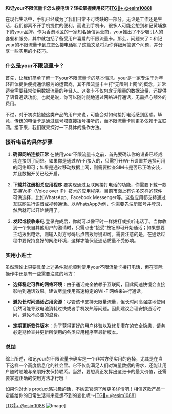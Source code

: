 **和记your不限流量卡怎么接电话？轻松掌握使用技巧[[TG💪+ @esim1088](https://t.me/s/esim1088)]**

在现代生活中，手机已经成为了我们日常不可或缺的一部分。无论是工作还是生活，我们都离不开手机提供的便利。而说到手机卡，很多人可能会想到和记黄埔旗下的your品牌。作为香港地区的一家知名通信运营商，your推出了不少吸引人的套餐和服务，其中就包括了备受用户喜爱的不限流量卡。那么，问题来了：和记your的不限流量卡到底怎么接电话呢？这篇文章将为你详细解答这个问题，并分享一些实用的小技巧。

### 什么是your不限流量卡？

首先，让我们简单了解一下your不限流量卡的基本情况。your是一家专注于为年轻群体提供便捷通信服务的运营商，其不限流量卡主打“无限制上网”的概念，非常适合需要经常使用数据流量的年轻人。这张卡不仅包含无限量的数据流量，还提供了语音通话功能。也就是说，你可以随时随地通过网络进行通话，无需担心额外的费用。

不过，对于初次接触这类产品的用户来说，可能会对如何接打电话感到困惑。毕竟，传统的电话卡是通过信号塔直接拨号接听的，而不限流量卡则更多依赖于互联网。接下来，我们就来探讨一下具体的操作方法。

### 接听电话的具体步骤

1. **确保网络连接正常**
   在使用your不限流量卡之前，首先要确认你的设备已经成功连接到了网络。如果你是通过Wi-Fi接入的，只需打开Wi-Fi设置并选择可用的网络即可；如果是通过移动数据上网，则需要检查SIM卡是否已正确安装，并且数据开关已经开启。

2. **下载并注册相关应用程序**
   要实现通过互联网接打电话的功能，你需要下载一款支持VoIP（Voice over IP）技术的应用程序。目前市面上有许多这样的软件可供选择，比如WhatsApp、Facebook Messenger等。这些应用都支持通过互联网进行语音或视频通话。以WhatsApp为例，你需要先注册账号并登录，然后就可以开始使用了。

3. **发起或接收来电**
   登录完成后，你就可以像平时一样拨打或接听电话了。当你收到一个来自其他用户的邀请时，只需点击“接受”按钮即可开始通话；如果想要主动拨出电话，则输入对方号码后点击拨号键即可。需要注意的是，在通话过程中要保持良好的网络环境，这样才能保证通话质量不受影响。

### 实用小贴士

虽然理论上只要具备上述条件就能顺利使用your不限流量卡接打电话，但在实际操作中还是有一些需要注意的地方：

- **选择稳定可靠的网络环境**：由于通话完全依赖于互联网，因此网速快慢会直接影响到通话效果。建议尽量使用高速稳定的Wi-Fi网络来进行通话。
  
- **避免长时间通话占用资源**：尽管该卡支持无限量流量，但长时间高强度地使用仍然可能导致电池消耗过快或者手机发热等问题。因此建议合理安排通话时间，避免不必要的浪费。
  
- **定期更新软件版本**：为了获得更好的用户体验以及修复潜在的安全隐患，请务必定期检查并更新所使用的各类应用程序至最新版本。

### 总结

综上所述，和记your的不限流量卡确实是一个非常方便实用的选择，尤其是在当下这样一个高度信息化的社会里。它不仅能满足人们对海量数据的需求，还能让用户随时随地与亲朋好友保持联系。当然，要想真正发挥出这张卡的最大价值，还需要掌握正确的使用方法才行哦！

如果你对this product感兴趣的话，不妨去官网了解更多详情吧！相信这款产品一定能给你的日常生活带来意想不到的变化呢～[[TG💪+ @esim1088](https://t.me/s/esim1088)]

[[TG💪+ @esim1088](https://t.me/s/esim1088) ![Image](https://i.postimg.cc/4NQfJmqS/Snipaste-2025-05-13-00-14-12.png)]